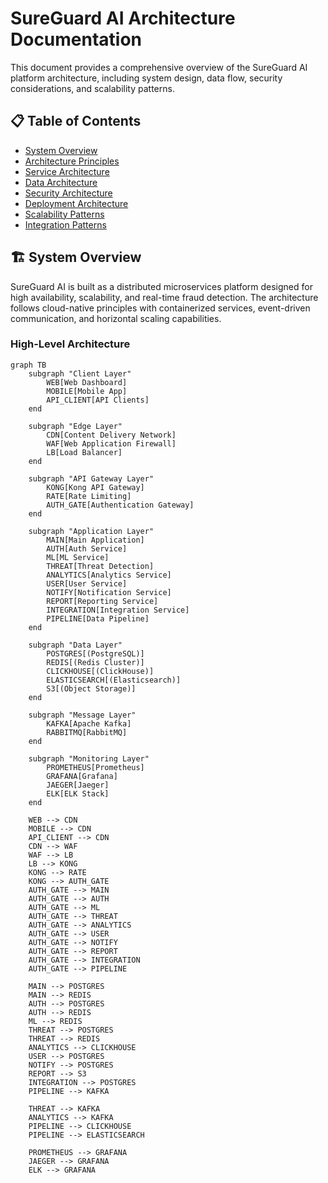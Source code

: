 # SureGuard AI Architecture Documentation

This document provides a comprehensive overview of the SureGuard AI platform architecture, including system design, data flow, security considerations, and scalability patterns.

## 📋 Table of Contents

- [System Overview](#system-overview)
- [Architecture Principles](#architecture-principles)
- [Service Architecture](#service-architecture)
- [Data Architecture](#data-architecture)
- [Security Architecture](#security-architecture)
- [Deployment Architecture](#deployment-architecture)
- [Scalability Patterns](#scalability-patterns)
- [Integration Patterns](#integration-patterns)

## 🏗️ System Overview

SureGuard AI is built as a distributed microservices platform designed for high availability, scalability, and real-time fraud detection. The architecture follows cloud-native principles with containerized services, event-driven communication, and horizontal scaling capabilities.

### High-Level Architecture

```mermaid
graph TB
    subgraph "Client Layer"
        WEB[Web Dashboard]
        MOBILE[Mobile App]
        API_CLIENT[API Clients]
    end

    subgraph "Edge Layer"
        CDN[Content Delivery Network]
        WAF[Web Application Firewall]
        LB[Load Balancer]
    end

    subgraph "API Gateway Layer"
        KONG[Kong API Gateway]
        RATE[Rate Limiting]
        AUTH_GATE[Authentication Gateway]
    end

    subgraph "Application Layer"
        MAIN[Main Application]
        AUTH[Auth Service]
        ML[ML Service]
        THREAT[Threat Detection]
        ANALYTICS[Analytics Service]
        USER[User Service]
        NOTIFY[Notification Service]
        REPORT[Reporting Service]
        INTEGRATION[Integration Service]
        PIPELINE[Data Pipeline]
    end

    subgraph "Data Layer"
        POSTGRES[(PostgreSQL)]
        REDIS[(Redis Cluster)]
        CLICKHOUSE[(ClickHouse)]
        ELASTICSEARCH[(Elasticsearch)]
        S3[(Object Storage)]
    end

    subgraph "Message Layer"
        KAFKA[Apache Kafka]
        RABBITMQ[RabbitMQ]
    end

    subgraph "Monitoring Layer"
        PROMETHEUS[Prometheus]
        GRAFANA[Grafana]
        JAEGER[Jaeger]
        ELK[ELK Stack]
    end

    WEB --> CDN
    MOBILE --> CDN
    API_CLIENT --> CDN
    CDN --> WAF
    WAF --> LB
    LB --> KONG
    KONG --> RATE
    KONG --> AUTH_GATE
    AUTH_GATE --> MAIN
    AUTH_GATE --> AUTH
    AUTH_GATE --> ML
    AUTH_GATE --> THREAT
    AUTH_GATE --> ANALYTICS
    AUTH_GATE --> USER
    AUTH_GATE --> NOTIFY
    AUTH_GATE --> REPORT
    AUTH_GATE --> INTEGRATION
    AUTH_GATE --> PIPELINE

    MAIN --> POSTGRES
    MAIN --> REDIS
    AUTH --> POSTGRES
    AUTH --> REDIS
    ML --> REDIS
    THREAT --> POSTGRES
    THREAT --> REDIS
    ANALYTICS --> CLICKHOUSE
    USER --> POSTGRES
    NOTIFY --> POSTGRES
    REPORT --> S3
    INTEGRATION --> POSTGRES
    PIPELINE --> KAFKA

    THREAT --> KAFKA
    ANALYTICS --> KAFKA
    PIPELINE --> CLICKHOUSE
    PIPELINE --> ELASTICSEARCH

    PROMETHEUS --> GRAFANA
    JAEGER --> GRAFANA
    ELK --> GRAFANA

